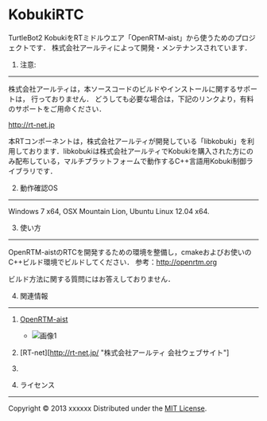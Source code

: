 KobukiRTC
======================
TurtleBot2 KobukiをRTミドルウエア「OpenRTM-aist」から使うためのプロジェクトです．
株式会社アールティによって開発・メンテナンスされています．

1. 注意:
------
株式会社アールティは，本ソースコードのビルドやインストールに関するサポートは， 行っておりません．
どうしても必要な場合は，下記のリンクより，有料のサポートをご用命ください．

http://rt-net.jp

本RTコンポーネントは，株式会社アールティが開発している「libkobuki」を利用しております．libkobukiは株式会社アールティでKobukiを購入された方にのみ配布している，マルチプラットフォームで動作するC++言語用Kobuki制御ライブラリです．


2. 動作確認OS
------
Windows 7 x64, OSX Mountain Lion, Ubuntu Linux 12.04 x64.

 
3. 使い方
------
OpenRTM-aistのRTCを開発するための環境を整備し，cmakeおよびお使いのC++ビルド環境でビルドしてください．
参考：http://openrtm.org

ビルド方法に関する質問にはお答えしておりません．

 
4. 関連情報
--------
1. [OpenRTM-aist](http://openrtm.org/ "OpenRTM-aist公式ウェブサイト")
    * ![画像1](http://github.com/unicorn.png "画像のタイトル")
2. [RT-net][http://rt-net.jp/ "株式会社アールティ 会社ウェブサイト"]
3.  
 
5. ライセンス
----------
Copyright &copy; 2013 xxxxxx
Distributed under the [MIT License][mit].
 
[MIT]: http://www.opensource.org/licenses/mit-license.php




